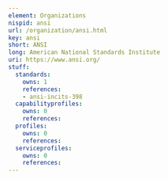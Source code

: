 ```yaml
---
element: Organizations
nispid: ansi
url: /organization/ansi.html
key: ansi
short: ANSI
long: American National Standards Institute
uri: https://www.ansi.org/
stuff:
  standards:
    owns: 1
    references:
    - ansi-incits-398
  capabilityprofiles:
    owns: 0
    references:
  profiles:
    owns: 0
    references:
  serviceprofiles:
    owns: 0
    references:
---
```

